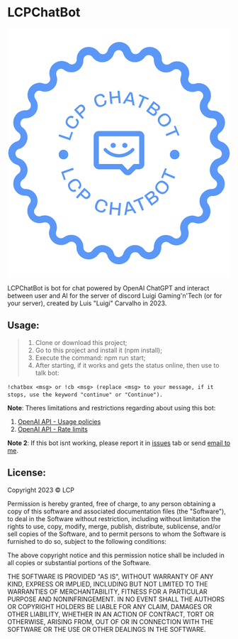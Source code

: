 # LCPChatBot

<!-- ![LCPChatBot Main Logo](./assets/images/png/logo-no-background.png "LCPChatBot Main Logo") -->
<p align="center" width="100%">
    <img src="./assets/images/png/logo-no-background.png" width="500" height="563" alt="LCPChatBot Main Logo" title="LCPChatBot Main Logo" style="display: block; margin: 0 auto;" />
</p>

LCPChatBot is bot for chat powered by OpenAI ChatGPT and interact between user and AI for the server of discord Luigi Gaming'n'Tech (or for your server), created by Luis "Luigi" Carvalho in 2023.

## **Usage:**

> 
> 1. Clone or download this project;
> 2. Go to this project and install it (npm install);
> 3. Execute the command: npm run start;
> 4. After starting, if it works and gets the status online, then use to talk bot: 
> 

`
    !chatbox <msg> or !cb <msg> (replace <msg> to your message, if it stops, use the keyword "continue" or "Continue").
`

**Note**: 
Theres limitations and restrictions regarding about using this bot:
1. [OpenAI API - Usage policies](https://beta.openai.com/docs/usage-policies)
2. [OpenAI API - Rate limits](https://beta.openai.com/docs/guides/rate-limits)

**Note 2**: 
If this bot isnt working, please report it in [issues](https://github.com/carvalholuigi25/lcpchatbot/issues) tab or send [email to me](mailto:carvalholuigi25@gmail.com).

## **License**:

Copyright 2023 &copy; LCP

Permission is hereby granted, free of charge, to any person obtaining a copy of this software and associated documentation files (the "Software"), to deal in the Software without restriction, including without limitation the rights to use, copy, modify, merge, publish, distribute, sublicense, and/or sell copies of the Software, and to permit persons to whom the Software is furnished to do so, subject to the following conditions:

The above copyright notice and this permission notice shall be included in all copies or substantial portions of the Software.

THE SOFTWARE IS PROVIDED "AS IS", WITHOUT WARRANTY OF ANY KIND, EXPRESS OR IMPLIED, INCLUDING BUT NOT LIMITED TO THE WARRANTIES OF MERCHANTABILITY, FITNESS FOR A PARTICULAR PURPOSE AND NONINFRINGEMENT. IN NO EVENT SHALL THE AUTHORS OR COPYRIGHT HOLDERS BE LIABLE FOR ANY CLAIM, DAMAGES OR OTHER LIABILITY, WHETHER IN AN ACTION OF CONTRACT, TORT OR OTHERWISE, ARISING FROM, OUT OF OR IN CONNECTION WITH THE SOFTWARE OR THE USE OR OTHER DEALINGS IN THE SOFTWARE.